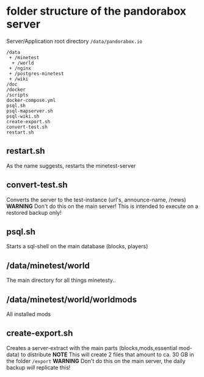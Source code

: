 # folder structure of the pandorabox server

Server/Application root directory `/data/pandorabox.io`
```
/data
 + /minetest
  + /world
 + /nginx
 + /postgres-minetest
 + /wiki
/doc
/docker
/scripts
docker-compose.yml
psql.sh
psql-mapserver.sh
psql-wiki.sh
create-export.sh
convert-test.sh
restart.sh
```

## restart.sh

As the name suggests, restarts the minetest-server

## convert-test.sh

Converts the server to the test-instance (url's, announce-name, /news)
**WARNING** Don't do this on the main server! This is intended to execute on a restored backup only!

## psql.sh

Starts a sql-shell on the main database (blocks, players)

## /data/minetest/world

The main directory for all things minetesty..

## /data/minetest/world/worldmods

All installed mods

## create-export.sh

Creates a server-extract with the main parts (blocks,mods,essential mod-data) to distribute
**NOTE** This will create 2 files that amount to ca. 30 GB in the folder `/export`
**WARNING** Don't do this on the main server, the daily backup _will_ replicate this!
